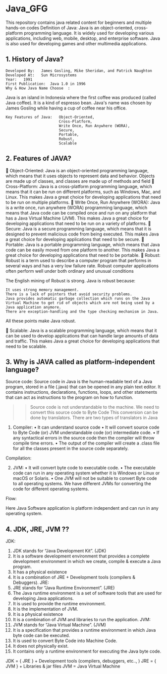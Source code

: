 # Java_GFG
This repository contains java related content for beginners and multiple hands-on codes
Definition of Java:
Java is an object-oriented, cross-platform programming language. It is widely used for developing various applications, including web, mobile, desktop, and enterprise software. Java is also used for developing games and other multimedia applications.

## 1.	History of Java?

	Developed By:	James Gosling, Mike Sheridan, and Patrick Naughton
	Developed At: 	Sun Microsystems 
	Year:	1991
	First Publication:	Java 1.0 in 1996
	Why & How Java Name Choose	: 
Java is an island in Indonesia where the first coffee was produced (called Java      coffee). It is a kind of espresso bean. Java's name was chosen by James Gosling while having a cup of coffee near his office.	
								
	Key Features of Java:	Object-Oriented,
							Cross-Platform,
							Write Once, Run Anywhere (WORA),
							Secure,
							Portable,
							Robust,
							Scalable
									
## 2.	Features of JAVA?

	Object-Oriented:  Java is an object-oriented programming language, which means that it uses objects to represent data and behavior. Objects are made up of classes, and classes are made up of methods and field
	Cross-Platform: Java is a cross-platform programming language, which means that it can be run on different platforms, such as Windows, Mac, and Linux. This makes Java a great choice for developing applications that need to be run on multiple platforms.
	 Write Once, Run Anywhere (WORA): Java is a write once, run anywhere (WORA) programming language, which means that Java code can be compiled once and run on any platform that has a Java Virtual Machine (JVM). This makes Java a great choice for developing applications that need to be run on a variety of platforms.
	Secure: Java is a secure programming language, which means that it is designed to prevent malicious code from being executed. This makes Java a great choice for developing applications that need to be secure.
	Portable: Java is a portable programming language, which means that Java code can be easily moved from one platform to another. This makes Java a great choice for developing applications that need to be portable.
	Robust: Robust is a term used to describe a computer program that performs in several ways and has a very low failure rate. Robust computer applications often perform well under both ordinary and unusual conditions
	
The English mining of Robust is strong. Java is robust because:

 	It uses strong memory management.
 	There is a lack of pointers that avoid security problems.
 	Java provides automatic garbage collection which runs on the Java Virtual Machine to get rid of objects which are not being used by a Java application anymore.
 	There are exception-handling and the type checking mechanism in Java. 

All these points make Java robust.

	Scalable: Java is a scalable programming language, which means that it can be used to develop applications that can handle large amounts of data and traffic. This makes Java a great choice for developing applications that need to be scalable.

## 3.	Why is JAVA called as platform-independent language?
	
Source code: Source code in Java is the human-readable text of a Java program, stored in a file (.java) that can be opened in any plain text editor. It contains instructions, declarations, functions, loops, and other statements that can act as instructions to the program on how to function.

>> Source code is not understandable to the machine.
>> We need to convert this source code to Byte Code
>> This conversion can be done by translators.
>> There are two types of translators in Java 
1.	Compiler: 
•	It can understand source code
•	It will convert source code to Byte Code (or) JVM understandable code (or) intermediate code.
•	If any syntactical errors in the source code then the compiler will throw compile time errors.
•	The output of the compiler will create a .class file for all the classes present in the source code separately. 

Compilation:  						

2.	JVM:
•	It will convert byte code to executable code.
•	The executable code can run in any operating system whether it is Windows or Linux or macOS or Solaris.
•	One JVM will not be suitable to convert Byte code to all operating systems. We have different JVMs for converting the code for different operating systems.

Flow:


Here Java Software application is platform independent and can run in any operating system.

## 4.	JDK, JRE, JVM ??

JDK:

1)	JDK stands for “Java Development Kit”. (JDK)
2)	It is a software development environment that provides a complete development environment in which we create, compile & execute a Java program.
3)	It has a physical existence
4)	It is a combination of JRE + Development tools (compilers & Debuggers).
JRE:
1)	JRE stands for “Java Runtime Environment”. (JRE)
2)	The Java runtime environment is a set of software tools that are used for developing Java applications. 
3)	It is used to provide the runtime environment. 
4)	It is the implementation of JVM. 
5)	It is a physical existence
6)	It is a combination of JVM and libraries to run the application. 
JVM: 
1)	JVM stands for “Java Virtual Machine”. (JVM)
2)	It is a specification that provides a runtime environment in which Java byte code can be executed. 
3)	It is used to convert Byte Code into Machine Code. 
4)	It does not physically exist. 
5)	It contains only a runtime environment for executing the Java byte code.

JDK = { JRE } + Development tools (compilers, debuggers, etc.., ) 
JRE = { JVM } + Libraries & jar files
JVM = Java Virtual Machine
	
 
                    

